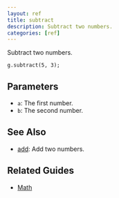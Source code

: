 ```yaml
---
layout: ref
title: subtract
description: Subtract two numbers.
categories: [ref]
---
```

Subtract two numbers.

    g.subtract(5, 3);

## Parameters
- `a`: The first number.
- `b`: The second number.

## See Also
- [add](add.html): Add two numbers.

## Related Guides
- [Math](../guide/math.html)
